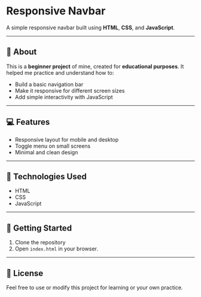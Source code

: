 # Responsive Navbar

A simple responsive navbar built using **HTML**, **CSS**, and **JavaScript**.

---

## 📖 About

This is a **beginner project** of mine, created for **educational purposes**. It helped me practice and understand how to:

- Build a basic navigation bar
- Make it responsive for different screen sizes
- Add simple interactivity with JavaScript

---

## 💻 Features

- Responsive layout for mobile and desktop
- Toggle menu on small screens
- Minimal and clean design

---

## 📂 Technologies Used

- HTML
- CSS
- JavaScript

---

## 🚀 Getting Started

1. Clone the repository
2. Open `index.html` in your browser.

---

## 📄 License

Feel free to use or modify this project for learning or your own practice.
